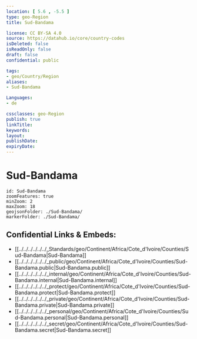 ```yaml
---
location: [ 5.6 , -5.5 ] 
type: geo-Region
title: Sud-Bandama

license: CC BY-SA 4.0
source: https://datahub.io/core/country-codes
isDeleted: false
isReadOnly: false
draft: false
confidential: public

tags:
- geo/Country/Region
aliases:
- Sud-Bandama

Languages:
- de

cssclasses: geo-Region
publish: true
linkTitle: 
keywords: 
layout: 
publishDate: 
expiryDate: 
---
```


# Sud-Bandama

```leaflet
id: Sud-Bandama
zoomFeatures: true 
minZoom: 2 
maxZoom: 18
geojsonFolder: ./Sud-Bandama/
markerFolder: ./Sud-Bandama/
```


## Confidential Links & Embeds: 
- [[../../../../../../_Standards/geo/Continent/Africa/Cote_d'Ivoire/Counties/Sud-Bandama|Sud-Bandama]] 
- [[../../../../../../_public/geo/Continent/Africa/Cote_d'Ivoire/Counties/Sud-Bandama.public|Sud-Bandama.public]] 
- [[../../../../../../_internal/geo/Continent/Africa/Cote_d'Ivoire/Counties/Sud-Bandama.internal|Sud-Bandama.internal]] 
- [[../../../../../../_protect/geo/Continent/Africa/Cote_d'Ivoire/Counties/Sud-Bandama.protect|Sud-Bandama.protect]] 
- [[../../../../../../_private/geo/Continent/Africa/Cote_d'Ivoire/Counties/Sud-Bandama.private|Sud-Bandama.private]] 
- [[../../../../../../_personal/geo/Continent/Africa/Cote_d'Ivoire/Counties/Sud-Bandama.personal|Sud-Bandama.personal]] 
- [[../../../../../../_secret/geo/Continent/Africa/Cote_d'Ivoire/Counties/Sud-Bandama.secret|Sud-Bandama.secret]] 


